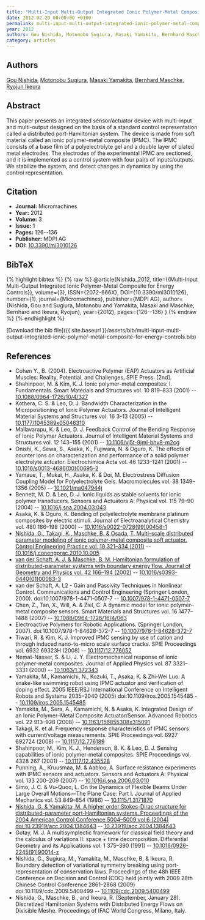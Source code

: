 ```yaml
---
title: "Multi-Input Multi-Output Integrated Ionic Polymer-Metal Composite for Energy Controls"
date: 2012-02-29 00:00:00 +0100
permalink: multi-input-multi-output-integrated-ionic-polymer-metal-composite-for-energy-controls
year: 2012
authors: Gou Nishida, Motonobu Sugiura, Masaki Yamakita, Bernhard Maschke, Ryojun Ikeura
category: articles
---
```

 
## Authors
[Gou Nishida](authors/gou-nishida), [Motonobu Sugiura](authors/motonobu-sugiura), [Masaki Yamakita](authors/masaki-yamakita), [Bernhard Maschke](authors/bernhard-maschke), [Ryojun Ikeura](authors/ryojun-ikeura)
 
## Abstract
This paper presents an integrated sensor/actuator device with multi-input and multi-output designed on the basis of a standard control representation called a distributed port-Hamiltonian system. The device is made from soft material called an ionic polymer-metal composite (IPMC). The IPMC consists of a base film of a polyelectrolyte gel and a double layer of plated metal electrodes. The electrodes of the experimental IPMC are sectioned, and it is implemented as a control system with four pairs of inputs/outputs. We stabilize the system, and detect changes in dynamics by using the control representation.
 
## Citation
- **Journal:** Micromachines
- **Year:** 2012
- **Volume:** 3
- **Issue:** 1
- **Pages:** 126--136
- **Publisher:** MDPI AG
- **DOI:** [10.3390/mi3010126](https://doi.org/10.3390/mi3010126)
 
## BibTeX
{% highlight bibtex %}
{% raw %}
@article{Nishida_2012,
  title={{Multi-Input Multi-Output Integrated Ionic Polymer-Metal Composite for Energy Controls}},
  volume={3},
  ISSN={2072-666X},
  DOI={10.3390/mi3010126},
  number={1},
  journal={Micromachines},
  publisher={MDPI AG},
  author={Nishida, Gou and Sugiura, Motonobu and Yamakita, Masaki and Maschke, Bernhard and Ikeura, Ryojun},
  year={2012},
  pages={126--136}
}
{% endraw %}
{% endhighlight %}
 
[Download the bib file]({{ site.baseurl }}/assets/bib/multi-input-multi-output-integrated-ionic-polymer-metal-composite-for-energy-controls.bib)
 
## References
- Cohen Y., B. (2004). Electroactive Polymer (EAP) Actuators as Artificial Muscles: Reality, Potential, and Challenges, SPIE Press. [2nd].
- Shahinpoor, M. & Kim, K. J. Ionic polymer-metal composites: I. Fundamentals. Smart Materials and Structures vol. 10 819–833 (2001) -- [10.1088/0964-1726/10/4/327](https://doi.org/10.1088/0964-1726/10/4/327)
- Kothera, C. S. & Leo, D. J. Bandwidth Characterization in the Micropositioning of Ionic Polymer Actuators. Journal of Intelligent Material Systems and Structures vol. 16 3–13 (2005) -- [10.1177/1045389x05046310](https://doi.org/10.1177/1045389x05046310)
- Mallavarapu, K. & Leo, D. J. Feedback Control of the Bending Response of Ionic Polymer Actuators. Journal of Intelligent Material Systems and Structures vol. 12 143–155 (2001) -- [10.1106/vj5t-9jml-bhv8-m2cg](https://doi.org/10.1106/vj5t-9jml-bhv8-m2cg)
- Onishi, K., Sewa, S., Asaka, K., Fujiwara, N. & Oguro, K. The effects of counter ions on characterization and performance of a solid polymer electrolyte actuator. Electrochimica Acta vol. 46 1233–1241 (2001) -- [10.1016/s0013-4686(00)00695-2](https://doi.org/10.1016/s0013-4686(00)00695-2)
- Yamaue, T., Mukai, H., Asaka, K. & Doi, M. Electrostress Diffusion Coupling Model for Polyelectrolyte Gels. Macromolecules vol. 38 1349–1356 (2005) -- [10.1021/ma047944j](https://doi.org/10.1021/ma047944j)
- Bennett, M. D. & Leo, D. J. Ionic liquids as stable solvents for ionic polymer transducers. Sensors and Actuators A: Physical vol. 115 79–90 (2004) -- [10.1016/j.sna.2004.03.043](https://doi.org/10.1016/j.sna.2004.03.043)
- Asaka, K. & Oguro, K. Bending of polyelectrolyte membrane platinum composites by electric stimuli. Journal of Electroanalytical Chemistry vol. 480 186–198 (2000) -- [10.1016/s0022-0728(99)00458-1](https://doi.org/10.1016/s0022-0728(99)00458-1)
- [Nishida, G., Takagi, K., Maschke, B. & Osada, T. Multi-scale distributed parameter modeling of ionic polymer-metal composite soft actuator. Control Engineering Practice vol. 19 321–334 (2011)](multi-scale-distributed-parameter-modeling-of-ionic-polymer-metal-composite-soft-actuator) -- [10.1016/j.conengprac.2010.10.005](https://doi.org/10.1016/j.conengprac.2010.10.005)
- [van der Schaft, A. J. & Maschke, B. M. Hamiltonian formulation of distributed-parameter systems with boundary energy flow. Journal of Geometry and Physics vol. 42 166–194 (2002)](hamiltonian-formulation-of-distributed-parameter-systems-with-boundary-energy-flow) -- [10.1016/s0393-0440(01)00083-3](https://doi.org/10.1016/s0393-0440(01)00083-3)
- van der Schaft, A. L2 - Gain and Passivity Techniques in Nonlinear Control. Communications and Control Engineering (Springer London, 2000). doi:10.1007/978-1-4471-0507-7 -- [10.1007/978-1-4471-0507-7](https://doi.org/10.1007/978-1-4471-0507-7)
- Chen, Z., Tan, X., Will, A. & Ziel, C. A dynamic model for ionic polymer–metal composite sensors. Smart Materials and Structures vol. 16 1477–1488 (2007) -- [10.1088/0964-1726/16/4/063](https://doi.org/10.1088/0964-1726/16/4/063)
- Electroactive Polymers for Robotic Applications. (Springer London, 2007). doi:10.1007/978-1-84628-372-7 -- [10.1007/978-1-84628-372-7](https://doi.org/10.1007/978-1-84628-372-7)
- Tiwari, R. & Kim, K. J. Improved IPMC sensing by use of cation and through induced nano-to-micro scale surface cracks. SPIE Proceedings vol. 6932 69323H (2008) -- [10.1117/12.776052](https://doi.org/10.1117/12.776052)
- Nemat-Nasser, S. & Li, J. Y. Electromechanical response of ionic polymer-metal composites. Journal of Applied Physics vol. 87 3321–3331 (2000) -- [10.1063/1.372343](https://doi.org/10.1063/1.372343)
- Yamakita, M., Kamamichi, N., Kozuki, T., Asaka, K. & Zhi-Wei Luo. A snake-like swimming robot using IPMC actuator and verification of doping effect. 2005 IEEE/RSJ International Conference on Intelligent Robots and Systems 2035–2040 (2005) doi:10.1109/iros.2005.1545485 -- [10.1109/iros.2005.1545485](https://doi.org/10.1109/iros.2005.1545485)
- Yamakita, M., Sera, A., Kamamichi, N. & Asaka, K. Integrated Design of an Ionic Polymer–Metal Composite Actuator/Sensor. Advanced Robotics vol. 22 913–928 (2008) -- [10.1163/156855308x315091](https://doi.org/10.1163/156855308x315091)
- Takagi, K. et al. Frequency response characteristics of IPMC sensors with current/voltage measurements. SPIE Proceedings vol. 6927 692724 (2008) -- [10.1117/12.776189](https://doi.org/10.1117/12.776189)
- Shahinpoor, M., Kim, K. J., Henderson, B. K. & Leo, D. J. Sensing capabilities of ionic polymer-metal composites. SPIE Proceedings vol. 4328 267 (2001) -- [10.1117/12.435528](https://doi.org/10.1117/12.435528)
- Punning, A., Kruusmaa, M. & Aabloo, A. Surface resistance experiments with IPMC sensors and actuators. Sensors and Actuators A: Physical vol. 133 200–209 (2007) -- [10.1016/j.sna.2006.03.010](https://doi.org/10.1016/j.sna.2006.03.010)
- Simo, J. C. & Vu-Quoc, L. On the Dynamics of Flexible Beams Under Large Overall Motions—The Plane Case: Part I. Journal of Applied Mechanics vol. 53 849–854 (1986) -- [10.1115/1.3171870](https://doi.org/10.1115/1.3171870)
- [Nishida, G. & Yamakita, M. A higher order Stokes-Dirac structure for distributed-parameter port-Hamiltonian systems. Proceedings of the 2004 American Control Conference 5004–5009 vol.6 (2004) doi:10.23919/acc.2004.1384643](a-higher-order-stokes-dirac-structure-for-distributed-parameter-port-hamiltonian-systems) -- [10.23919/acc.2004.1384643](https://doi.org/10.23919/acc.2004.1384643)
- Gotay, M. J. A multisymplectic framework for classical field theory and the calculus of variations II: space + time decomposition. Differential Geometry and its Applications vol. 1 375–390 (1991) -- [10.1016/0926-2245(91)90014-z](https://doi.org/10.1016/0926-2245(91)90014-z)
- Nishida, G., Sugiura, M., Yamakita, M., Maschke, B. & Ikeura, R. Boundary detection of variational symmetry breaking using port-representation of conservation laws. Proceedings of the 48h IEEE Conference on Decision and Control (CDC) held jointly with 2009 28th Chinese Control Conference 2861–2868 (2009) doi:10.1109/cdc.2009.5400499 -- [10.1109/cdc.2009.5400499](https://doi.org/10.1109/cdc.2009.5400499)
- Nishida, G., Maschke, B., and Ikeura, R. (September, January 28). Discretized Hamiltonian Systems with Distributed Energy Flows on Divisible Meshe. Proceedings of IFAC World Congress, Milano, Italy.

